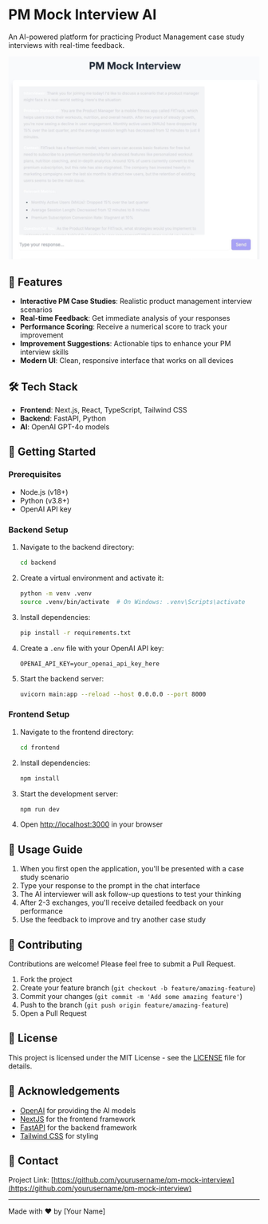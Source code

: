 # PM Mock Interview AI

An AI-powered platform for practicing Product Management case study interviews with real-time feedback.

![PM Mock Interview Demo](./Peer%20mock.jpeg)

## 🚀 Features

- **Interactive PM Case Studies**: Realistic product management interview scenarios
- **Real-time Feedback**: Get immediate analysis of your responses
- **Performance Scoring**: Receive a numerical score to track your improvement
- **Improvement Suggestions**: Actionable tips to enhance your PM interview skills
- **Modern UI**: Clean, responsive interface that works on all devices

## 🛠️ Tech Stack

- **Frontend**: Next.js, React, TypeScript, Tailwind CSS
- **Backend**: FastAPI, Python
- **AI**: OpenAI GPT-4o models

## 🚦 Getting Started

### Prerequisites

- Node.js (v18+)
- Python (v3.8+)
- OpenAI API key

### Backend Setup

1. Navigate to the backend directory:
   ```bash
   cd backend
   ```

2. Create a virtual environment and activate it:
   ```bash
   python -m venv .venv
   source .venv/bin/activate  # On Windows: .venv\Scripts\activate
   ```

3. Install dependencies:
   ```bash
   pip install -r requirements.txt
   ```

4. Create a `.env` file with your OpenAI API key:
   ```
   OPENAI_API_KEY=your_openai_api_key_here
   ```

5. Start the backend server:
   ```bash
   uvicorn main:app --reload --host 0.0.0.0 --port 8000
   ```

### Frontend Setup

1. Navigate to the frontend directory:
   ```bash
   cd frontend
   ```

2. Install dependencies:
   ```bash
   npm install
   ```

3. Start the development server:
   ```bash
   npm run dev
   ```

4. Open [http://localhost:3000](http://localhost:3000) in your browser

## 📝 Usage Guide

1. When you first open the application, you'll be presented with a case study scenario
2. Type your response to the prompt in the chat interface
3. The AI interviewer will ask follow-up questions to test your thinking
4. After 2-3 exchanges, you'll receive detailed feedback on your performance
5. Use the feedback to improve and try another case study

## 🤝 Contributing

Contributions are welcome! Please feel free to submit a Pull Request.

1. Fork the project
2. Create your feature branch (`git checkout -b feature/amazing-feature`)
3. Commit your changes (`git commit -m 'Add some amazing feature'`)
4. Push to the branch (`git push origin feature/amazing-feature`)
5. Open a Pull Request

## 📄 License

This project is licensed under the MIT License - see the [LICENSE](LICENSE) file for details.

## 🙏 Acknowledgements

- [OpenAI](https://openai.com/) for providing the AI models
- [NextJS](https://nextjs.org/) for the frontend framework
- [FastAPI](https://fastapi.tiangolo.com/) for the backend framework
- [Tailwind CSS](https://tailwindcss.com/) for styling

## 📧 Contact

Project Link: [https://github.com/yourusername/pm-mock-interview](https://github.com/yourusername/pm-mock-interview)

---

Made with ❤️ by [Your Name] 